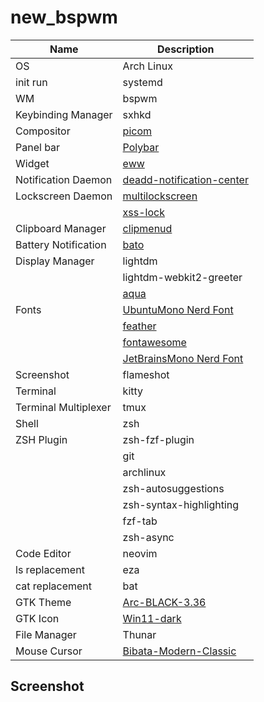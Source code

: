 # new_bspwm
|Name|Description|
|-|-|
|OS|Arch Linux|
|init run|systemd|
|WM|bspwm|
|Keybinding Manager|sxhkd|
|Compositor|[picom](https://github.com/yshui/picom)|
|Panel bar|[Polybar](https://aur.archlinux.org/packages/polybar-git)|
|Widget|[eww](https://aur.archlinux.org/packages/eww-x11)|
|Notification Daemon|[deadd-notification-center](https://github.com/phuhl/linux_notification_center)|
|Lockscreen Daemon|[multilockscreen](https://github.com/jeffmhubbard/multilockscreen)|
||[xss-lock](https://archlinux.org/packages/extra/x86_64/xss-lock/)|
|Clipboard Manager|[clipmenud](https://github.com/cdown/clipmenu)|
|Battery Notification|[bato](https://github.com/doums/bato)|
|Display Manager|lightdm|
||lightdm-webkit2-greeter|
||[aqua](https://github.com/paysonwallach/aqua-lightdm-webkit-theme)|
|Fonts|[UbuntuMono Nerd Font](https://github.com/ryanoasis/nerd-fonts/releases/download/v3.2.1/UbuntuSans.zip)|
||[feather](https://github.com/adi1090x/polybar-themes/raw/master/fonts/feather.ttf)|
||[fontawesome](https://archlinux.org/packages/extra/any/ttf-font-awesome/)|
||[JetBrainsMono Nerd Font](https://github.com/ryanoasis/nerd-fonts/releases/download/v3.2.1/JetBrainsMono.zip)|
|Screenshot|flameshot|
|Terminal|kitty|
|Terminal Multiplexer|tmux|
|Shell|zsh|
|ZSH Plugin|zsh-fzf-plugin|
||git|
||archlinux|
||zsh-autosuggestions|
||zsh-syntax-highlighting|
||fzf-tab|
||zsh-async|
|Code Editor|neovim|
|ls replacement|eza|
|cat replacement|bat|
|GTK Theme|[Arc-BLACK-3.36](https://www.gnome-look.org/p/1329022)|
|GTK Icon|[Win11-dark](https://www.gnome-look.org/p/1546069/)|
|File Manager|Thunar|
|Mouse Cursor|[Bibata-Modern-Classic](https://www.gnome-look.org/p/1914825/)|

## Screenshot

